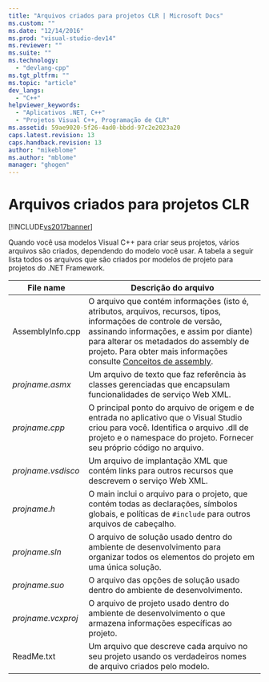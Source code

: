 ```yaml
---
title: "Arquivos criados para projetos CLR | Microsoft Docs"
ms.custom: ""
ms.date: "12/14/2016"
ms.prod: "visual-studio-dev14"
ms.reviewer: ""
ms.suite: ""
ms.technology: 
  - "devlang-cpp"
ms.tgt_pltfrm: ""
ms.topic: "article"
dev_langs: 
  - "C++"
helpviewer_keywords: 
  - "Aplicativos .NET, C++"
  - "Projetos Visual C++, Programação de CLR"
ms.assetid: 59ae9020-5f26-4ad0-bbdd-97c2e2023a20
caps.latest.revision: 13
caps.handback.revision: 13
author: "mikeblome"
ms.author: "mblome"
manager: "ghogen"
---
```

# Arquivos criados para projetos CLR
[!INCLUDE[vs2017banner](../assembler/inline/includes/vs2017banner.md)]

Quando você usa modelos Visual C\+\+ para criar seus projetos, vários arquivos são criados, dependendo do modelo você usar.  A tabela a seguir lista todos os arquivos que são criados por modelos de projeto para projetos do .NET Framework.  
  
|File name|Descrição do arquivo|  
|---------------|--------------------------|  
|AssemblyInfo.cpp|O arquivo que contém informações \(isto é, atributos, arquivos, recursos, tipos, informações de controle de versão, assinando informações, e assim por diante\) para alterar os metadados do assembly de projeto.  Para obter mais informações consulte [Conceitos de assembly](../Topic/Assembly%20Contents.md).|  
|*projname.asmx*|Um arquivo de texto que faz referência às classes gerenciadas que encapsulam funcionalidades de serviço Web XML.|  
|*projname.cpp*|O principal ponto do arquivo de origem e de entrada no aplicativo que o Visual Studio criou para você.  Identifica o arquivo .dll de projeto e o namespace do projeto.  Fornecer seu próprio código no arquivo.|  
|*projname.vsdisco*|Um arquivo de implantação XML que contém links para outros recursos que descrevem o serviço Web XML.|  
|*projname.h*|O main inclui o arquivo para o projeto, que contém todas as declarações, símbolos globais, e políticas de `#include` para outros arquivos de cabeçalho.|  
|*projname.sln*|O arquivo de solução usado dentro do ambiente de desenvolvimento para organizar todos os elementos do projeto em uma única solução.|  
|*projname.suo*|O arquivo das opções de solução usado dentro do ambiente de desenvolvimento.|  
|*projname.vcxproj*|O arquivo de projeto usado dentro do ambiente de desenvolvimento o que armazena informações específicas ao projeto.|  
|ReadMe.txt|Um arquivo que descreve cada arquivo no seu projeto usando os verdadeiros nomes de arquivo criados pelo modelo.|